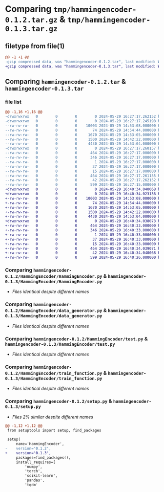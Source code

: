 # Comparing `tmp/hammingencoder-0.1.2.tar.gz` & `tmp/hammingencoder-0.1.3.tar.gz`

## filetype from file(1)

```diff
@@ -1 +1 @@
-gzip compressed data, was "hammingencoder-0.1.2.tar", last modified: Wed May 29 16:27:17 2024, max compression
+gzip compressed data, was "hammingencoder-0.1.3.tar", last modified: Wed May 29 16:40:34 2024, max compression
```

## Comparing `hammingencoder-0.1.2.tar` & `hammingencoder-0.1.3.tar`

### file list

```diff
@@ -1,16 +1,16 @@
-drwxrwxrwx   0        0        0        0 2024-05-29 16:27:17.262152 hammingencoder-0.1.2/
-drwxrwxrwx   0        0        0        0 2024-05-29 16:27:17.245198 hammingencoder-0.1.2/HammingEncoder/
--rw-rw-rw-   0        0        0    10003 2024-05-29 14:53:08.000000 hammingencoder-0.1.2/HammingEncoder/HammingEncoder.py
--rw-rw-rw-   0        0        0       74 2024-05-29 14:54:44.000000 hammingencoder-0.1.2/HammingEncoder/__init__.py
--rw-rw-rw-   0        0        0     1670 2024-05-29 14:53:05.000000 hammingencoder-0.1.2/HammingEncoder/data_generator.py
--rw-rw-rw-   0        0        0     1500 2024-05-29 14:42:22.000000 hammingencoder-0.1.2/HammingEncoder/test.py
--rw-rw-rw-   0        0        0     4430 2024-05-29 14:53:04.000000 hammingencoder-0.1.2/HammingEncoder/train_function.py
-drwxrwxrwx   0        0        0        0 2024-05-29 16:27:17.260157 hammingencoder-0.1.2/HammingEncoder.egg-info/
--rw-rw-rw-   0        0        0      464 2024-05-29 16:27:17.000000 hammingencoder-0.1.2/HammingEncoder.egg-info/PKG-INFO
--rw-rw-rw-   0        0        0      346 2024-05-29 16:27:17.000000 hammingencoder-0.1.2/HammingEncoder.egg-info/SOURCES.txt
--rw-rw-rw-   0        0        0        1 2024-05-29 16:27:17.000000 hammingencoder-0.1.2/HammingEncoder.egg-info/dependency_links.txt
--rw-rw-rw-   0        0        0       37 2024-05-29 16:27:17.000000 hammingencoder-0.1.2/HammingEncoder.egg-info/requires.txt
--rw-rw-rw-   0        0        0       15 2024-05-29 16:27:17.000000 hammingencoder-0.1.2/HammingEncoder.egg-info/top_level.txt
--rw-rw-rw-   0        0        0      464 2024-05-29 16:27:17.261155 hammingencoder-0.1.2/PKG-INFO
--rw-rw-rw-   0        0        0       42 2024-05-29 16:27:17.262152 hammingencoder-0.1.2/setup.cfg
--rw-rw-rw-   0        0        0      599 2024-05-29 16:27:15.000000 hammingencoder-0.1.2/setup.py
+drwxrwxrwx   0        0        0        0 2024-05-29 16:40:34.040068 hammingencoder-0.1.3/
+drwxrwxrwx   0        0        0        0 2024-05-29 16:40:34.023136 hammingencoder-0.1.3/HammingEncoder/
+-rw-rw-rw-   0        0        0    10003 2024-05-29 14:53:08.000000 hammingencoder-0.1.3/HammingEncoder/HammingEncoder.py
+-rw-rw-rw-   0        0        0       74 2024-05-29 14:54:44.000000 hammingencoder-0.1.3/HammingEncoder/__init__.py
+-rw-rw-rw-   0        0        0     1670 2024-05-29 14:53:05.000000 hammingencoder-0.1.3/HammingEncoder/data_generator.py
+-rw-rw-rw-   0        0        0     1500 2024-05-29 14:42:22.000000 hammingencoder-0.1.3/HammingEncoder/test.py
+-rw-rw-rw-   0        0        0     4430 2024-05-29 14:53:04.000000 hammingencoder-0.1.3/HammingEncoder/train_function.py
+drwxrwxrwx   0        0        0        0 2024-05-29 16:40:34.038073 hammingencoder-0.1.3/HammingEncoder.egg-info/
+-rw-rw-rw-   0        0        0      464 2024-05-29 16:40:33.000000 hammingencoder-0.1.3/HammingEncoder.egg-info/PKG-INFO
+-rw-rw-rw-   0        0        0      346 2024-05-29 16:40:33.000000 hammingencoder-0.1.3/HammingEncoder.egg-info/SOURCES.txt
+-rw-rw-rw-   0        0        0        1 2024-05-29 16:40:33.000000 hammingencoder-0.1.3/HammingEncoder.egg-info/dependency_links.txt
+-rw-rw-rw-   0        0        0       37 2024-05-29 16:40:33.000000 hammingencoder-0.1.3/HammingEncoder.egg-info/requires.txt
+-rw-rw-rw-   0        0        0       15 2024-05-29 16:40:33.000000 hammingencoder-0.1.3/HammingEncoder.egg-info/top_level.txt
+-rw-rw-rw-   0        0        0      464 2024-05-29 16:40:34.039071 hammingencoder-0.1.3/PKG-INFO
+-rw-rw-rw-   0        0        0       42 2024-05-29 16:40:34.040068 hammingencoder-0.1.3/setup.cfg
+-rw-rw-rw-   0        0        0      599 2024-05-29 16:40:26.000000 hammingencoder-0.1.3/setup.py
```

### Comparing `hammingencoder-0.1.2/HammingEncoder/HammingEncoder.py` & `hammingencoder-0.1.3/HammingEncoder/HammingEncoder.py`

 * *Files identical despite different names*

### Comparing `hammingencoder-0.1.2/HammingEncoder/data_generator.py` & `hammingencoder-0.1.3/HammingEncoder/data_generator.py`

 * *Files identical despite different names*

### Comparing `hammingencoder-0.1.2/HammingEncoder/test.py` & `hammingencoder-0.1.3/HammingEncoder/test.py`

 * *Files identical despite different names*

### Comparing `hammingencoder-0.1.2/HammingEncoder/train_function.py` & `hammingencoder-0.1.3/HammingEncoder/train_function.py`

 * *Files identical despite different names*

### Comparing `hammingencoder-0.1.2/setup.py` & `hammingencoder-0.1.3/setup.py`

 * *Files 2% similar despite different names*

```diff
@@ -1,12 +1,12 @@
 from setuptools import setup, find_packages
 
 setup(
     name='HammingEncoder',
-    version='0.1.2',
+    version='0.1.3',
     packages=find_packages(),
     install_requires=[
         'numpy',
         'torch',
         'scikit-learn',
         'pandas',
         'tqdm'
```

